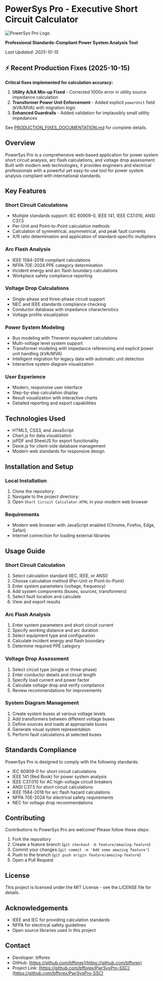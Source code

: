 # PowerSys Pro - Executive Short Circuit Calculator

![PowerSys Pro Logo](assets/logo.png)

**Professional Standards-Compliant Power System Analysis Tool**

*Last Updated: 2025-10-15*

## ⚡ Recent Production Fixes (2025-10-15)

**Critical fixes implemented for calculation accuracy:**

1. **Utility A/kA Mix-up Fixed** - Corrected 1000x error in utility source impedance calculation
2. **Transformer Power Unit Enforcement** - Added explicit `powerUnit` field (kVA/MVA) with migration logic
3. **Enhanced Guardrails** - Added validation for implausibly small utility impedances

See [PRODUCTION_FIXES_DOCUMENTATION.md](PRODUCTION_FIXES_DOCUMENTATION.md) for complete details.

## Overview

PowerSys Pro is a comprehensive web-based application for power system short circuit analysis, arc flash calculations, and voltage drop assessment. Built with modern web technologies, it provides engineers and electrical professionals with a powerful yet easy-to-use tool for power system analysis compliant with international standards.

## Key Features

### Short Circuit Calculations
- Multiple standards support: IEC 60909-0, IEEE 141, IEEE C37.010, ANSI C37.5
- Per-Unit and Point-to-Point calculation methods
- Calculation of symmetrical, asymmetrical, and peak fault currents
- X/R ratio determination and application of standard-specific multipliers

### Arc Flash Analysis
- IEEE 1584-2018 compliant calculations
- NFPA 70E-2024 PPE category determination
- Incident energy and arc flash boundary calculations
- Workplace safety compliance reporting

### Voltage Drop Calculations
- Single-phase and three-phase circuit support
- NEC and IEEE standards compliance checking
- Conductor database with impedance characteristics
- Voltage profile visualization

### Power System Modeling
- Bus modeling with Thevenin equivalent calculations
- Multi-voltage level system support
- Transformer modeling with impedance referencing and explicit power unit handling (kVA/MVA)
- Intelligent migration for legacy data with automatic unit detection
- Interactive system diagram visualization

### User Experience
- Modern, responsive user interface
- Step-by-step calculation display
- Result visualization with interactive charts
- Detailed reporting and export capabilities

## Technologies Used

- HTML5, CSS3, and JavaScript
- Chart.js for data visualization
- jsPDF and SheetJS for export functionality
- Dexie.js for client-side database management
- Modern web standards for responsive design

## Installation and Setup

### Local Installation
1. Clone the repository:
2. Navigate to the project directory:
3. Open `Short Circuit Calculator.HTML` in your modern web browser

### Requirements
- Modern web browser with JavaScript enabled (Chrome, Firefox, Edge, Safari)
- Internet connection for loading external libraries

## Usage Guide

### Short Circuit Calculation
1. Select calculation standard (IEC, IEEE, or ANSI)
2. Choose calculation method (Per-Unit or Point-to-Point)
3. Enter system parameters (voltage, frequency)
4. Add system components (buses, sources, transformers)
5. Select fault location and calculate
6. View and export results

### Arc Flash Analysis
1. Enter system parameters and short circuit current
2. Specify working distance and arc duration
3. Select equipment type and configuration
4. Calculate incident energy and flash boundary
5. Determine required PPE category

### Voltage Drop Assessment
1. Select circuit type (single or three-phase)
2. Enter conductor details and circuit length
3. Specify load current and power factor
4. Calculate voltage drop and verify compliance
5. Review recommendations for improvements

### System Diagram Management
1. Create system buses at various voltage levels
2. Add transformers between different voltage buses
3. Define sources and loads at appropriate buses
4. Generate visual system representation
5. Perform fault calculations at selected buses

## Standards Compliance

PowerSys Pro is designed to comply with the following standards:
- IEC 60909-0 for short circuit calculations
- IEEE 141 (Red Book) for power system analysis
- IEEE C37.010 for AC high-voltage circuit breakers
- ANSI C37.5 for short circuit calculations
- IEEE 1584-2018 for arc flash hazard calculations
- NFPA 70E-2024 for electrical safety requirements
- NEC for voltage drop recommendations

## Contributing

Contributions to PowerSys Pro are welcome! Please follow these steps:

1. Fork the repository
2. Create a feature branch (`git checkout -b feature/amazing-feature`)
3. Commit your changes (`git commit -m 'Add some amazing feature'`)
4. Push to the branch (`git push origin feature/amazing-feature`)
5. Open a Pull Request

## License

This project is licensed under the MIT License - see the LICENSE file for details.

## Acknowledgements

- IEEE and IEC for providing calculation standards
- NFPA for electrical safety guidelines
- Open source libraries used in this project

## Contact

- Developer: bfforex
- GitHub: [https://github.com/bfforex](https://github.com/bfforex)
- Project Link: [https://github.com/bfforex/PwrSysPro-SSC](https://github.com/bfforex/PwrSysPro-SSC)
